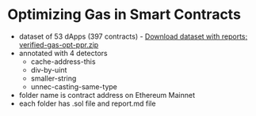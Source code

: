 # Optimizing Gas in Smart Contracts
- dataset of 53 dApps (397 contracts) - [Download dataset with reports; verified-gas-opt-ppr.zip](https://github.com/rzpbcodes/gas53/blob/main/verified-gas-opt-ppr.zip)
- annotated with 4 detectors
  - cache-address-this
  - div-by-uint
  - smaller-string
  - unnec-casting-same-type
- folder name is contract address on Ethereum Mainnet
- each folder has .sol file and report.md file

  
